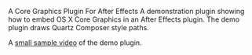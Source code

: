 A Core Graphics Plugin For After Effects
A demonstration plugin showing how to embed OS X Core Graphics in an After Effects plugin. The demo plugin  draws Quartz Composer style paths.


A [small sample video](https://vimeo.com/35717847) of the demo plugin.
